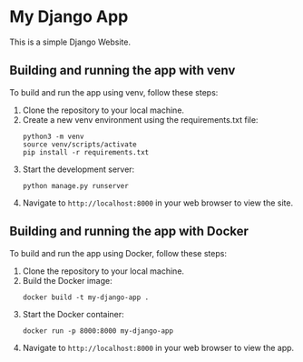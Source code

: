 # My Django App

This is a simple Django Website.

## Building and running the app with venv

To build and run the app using venv, follow these steps:

1. Clone the repository to your local machine.
2. Create a new venv environment using the requirements.txt file:
    ```
    python3 -m venv
    source venv/scripts/activate
    pip install -r requirements.txt
    ```
3. Start the development server:
    ```
    python manage.py runserver
    ```
4. Navigate to `http://localhost:8000` in your web browser to view the site.

## Building and running the app with Docker

To build and run the app using Docker, follow these steps:

1. Clone the repository to your local machine.
2. Build the Docker image:
    ```
    docker build -t my-django-app .
    ```
3. Start the Docker container:
    ```
    docker run -p 8000:8000 my-django-app
    ```
4. Navigate to `http://localhost:8000` in your web browser to view the app.